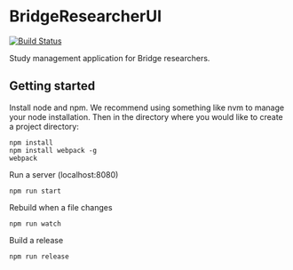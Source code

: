 # BridgeResearcherUI

[![Build Status](https://travis-ci.org/Sage-Bionetworks/BridgeResearcherUI.svg?branch=develop)](https://travis-ci.org/Sage-Bionetworks/BridgeResearcherUI)

Study management application for Bridge researchers.

## Getting started

Install node and npm. We recommend using something like nvm to manage your node installation. Then in the directory where you would like to create a project directory: 

    npm install
    npm install webpack -g
    webpack
    
Run a server (localhost:8080)

    npm run start
    
Rebuild when a file changes

    npm run watch
    
Build a release

    npm run release
